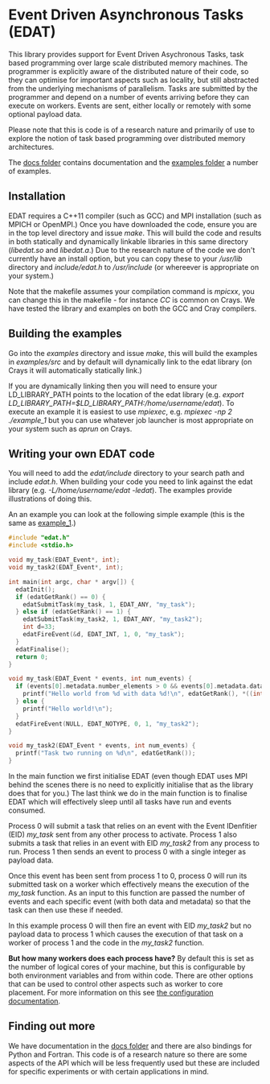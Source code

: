# Event Driven Asynchronous Tasks (EDAT)

This library provides support for Event Driven Asychronous Tasks, task based programming over large scale distributed memory machines. The programmer is explicitly aware of the distributed nature of their code, so they can optimise for important aspects such as locality, but still abstracted from the underlying mechanisms of parallelism. Tasks are submitted by the programmer and depend on a number of events arriving before they can execute on workers. Events are sent, either locally or remotely with some optional payload data.

Please note that this is code is of a research nature and primarily of use to explore the notion of task based programming over distributed memory architectures.

The <a href="https://github.com/EPCCed/edat/tree/master/docs">docs folder</a> contains documentation and the <a href="https://github.com/EPCCed/edat/tree/master/examples">examples folder</a> a number of examples. 

## Installation

EDAT requires a C++11 compiler (such as GCC) and MPI installation (such as MPICH or OpenMPI.) Once you have downloaded the code, ensure you are in the top level directory and issue *make*. This will build the code and results in both statically and dynamically linkable libraries in this same directory (*libedat.so* and *libedat.a*.) Due to the research nature of the code we don't currently have an install option, but you can copy these to your */usr/lib* directory and *include/edat.h* to */usr/include* (or whereever is appropriate on your system.)

Note that the makefile assumes your compilation command is *mpicxx*, you can change this in the makefile - for instance *CC* is common on Crays. We have tested the library and examples on both the GCC and Cray compilers.

## Building the examples

Go into the *examples* directory and issue *make*, this will build the examples in *examples/src* and by default will dynamically link to the edat library (on Crays it will automatically statically link.) 

If you are dynamically linking then you will need to ensure your LD_LIBRARY_PATH points to the location of the edat library (e.g. *export LD_LIBRARY_PATH=$LD_LIBRARY_PATH:/home/username/edat*). To execute an example it is easiest to use *mpiexec*, e.g. *mpiexec -np 2 ./example_1* but you can use whatever job launcher is most appropriate on your system such as *aprun* on Crays.

## Writing your own EDAT code

You will need to add the *edat/include* directory to your search path and include *edat.h*. When building your code you need to link against the edat library (e.g. *-L/home/username/edat -ledat*). The examples provide illustrations of doing this.

An an example you can look at the following simple example (this is the same as <a href="https://github.com/EPCCed/edat/blob/master/examples/src/example_1.c">example_1</a>.)
```c
#include "edat.h"
#include <stdio.h>

void my_task(EDAT_Event*, int);
void my_task2(EDAT_Event*, int);

int main(int argc, char * argv[]) {
  edatInit();
  if (edatGetRank() == 0) {
    edatSubmitTask(my_task, 1, EDAT_ANY, "my_task");
  } else if (edatGetRank() == 1) {
    edatSubmitTask(my_task2, 1, EDAT_ANY, "my_task2");
    int d=33;
    edatFireEvent(&d, EDAT_INT, 1, 0, "my_task");
  }
  edatFinalise();
  return 0;
}

void my_task(EDAT_Event * events, int num_events) {
  if (events[0].metadata.number_elements > 0 && events[0].metadata.data_type == EDAT_INT) {
    printf("Hello world from %d with data %d!\n", edatGetRank(), *((int *) events[0].data));
  } else {
    printf("Hello world!\n");
  }
  edatFireEvent(NULL, EDAT_NOTYPE, 0, 1, "my_task2");
}

void my_task2(EDAT_Event * events, int num_events) {
  printf("Task two running on %d\n", edatGetRank());
}
```

In the main function we first initialise EDAT (even though EDAT uses MPI behind the scenes there is no need to explicitly initialise that as the library does that for you.) The last think we do in the main function is to finalise EDAT which will effectively sleep until all tasks have run and events consumed.

Process 0 will submit a task that relies on an event with the Event IDenfitier (EID) *my_task* sent from any other process to activate. Process 1 also submits a task that relies in an event with EID *my_task2* from any process to run. Process 1 then sends an event to process 0 with a single integer as payload data.

Once this event has been sent from process 1 to 0, process 0 will run its submitted task on a worker which effectively means the execution of the *my_task* function. As an input to this function are passed the number of events and each specific event (with both data and metadata) so that the task can then use these if needed. 

In this example process 0 will then fire an event with EID *my_task2* but no payload data to process 1 which causes the execution of that task on a worker of process 1 and the code in the *my_task2* function.

**But how many workers does each process have?** By default this is set as the number of logical cores of your machine, but this is configurable by both environment variables and from within code. There are other options that can be used to control other aspects such as worker to core placement. For more information on this see <a href="https://github.com/EPCCed/edat/blob/master/docs/configuration.md">the configuration documentation</a>.

## Finding out more

We have documentation in the <a href="https://github.com/EPCCed/edat/tree/master/docs">docs folder</a> and there are also bindings for Python and Fortran. This code is of a research nature so there are some aspects of the API which will be less frequently used but these are included for specific experiments or with certain applications in mind. 
